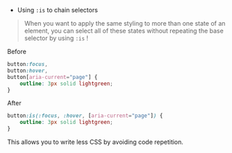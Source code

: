 - Using `:is` to chain selectors
>When you want to apply the same styling to more than one state of an element, you can select all of these states without repeating the base selector by using `:is` !

Before
```css
button:focus,
button:hover,
button[aria-current="page"] {
	outline: 3px solid lightgreen;
}
```

After
```css
button:is(:focus, :hover, [aria-current="page"]) {
	outline: 3px solid lightgreen;
}
```

This allows you to write less CSS by avoiding code repetition.